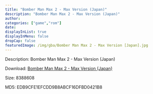 ```yaml
---
title: "Bomber Man Max 2 - Max Version (Japan)"
description: "Bomber Man Max 2 - Max Version (Japan)"
author: 
categories: ["game","rom"]
date: 
displayInList: true
displayInMenu: false
dropCap: false
featuredImage: /img/gba/Bomber Man Max 2 - Max Version [Japan].jpg
---
```


Description: Bomber Man Max 2 - Max Version (Japan)

Download: <a style="text-decoration:underline;" href="https://mega.nz/#!PeJU1QxA!3EKUEUjkRy3byaTCpfrHTwPEycxXouNDNONDxqGQRQ0" target = "_blank" rel = "nofollow" > Bomber Man Max 2 - Max Version (Japan)</a>

Size: 8388608

MD5: EDB9CFE1EFCDD9B8ABCF16DFBD0421B8

